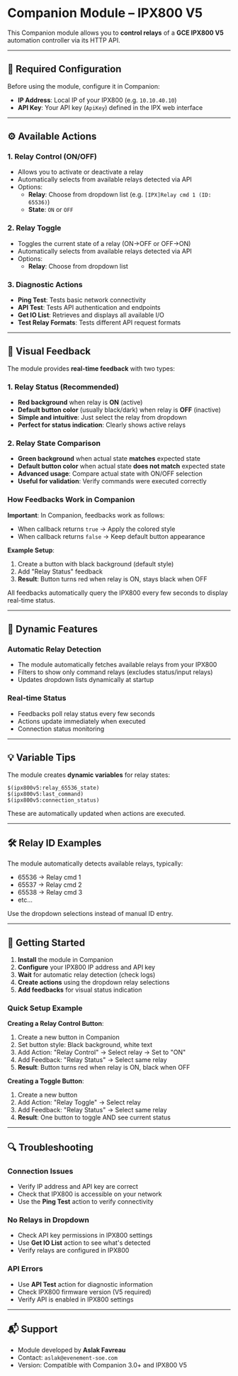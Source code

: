 # Companion Module – IPX800 V5

This Companion module allows you to **control relays** of a **GCE IPX800 V5** automation controller via its HTTP API.

---

## 🔧 Required Configuration

Before using the module, configure it in Companion:

- **IP Address**: Local IP of your IPX800 (e.g. `10.10.40.10`)
- **API Key**: Your API key (`ApiKey`) defined in the IPX web interface

---

## ⚙️ Available Actions

### 1. Relay Control (ON/OFF)
- Allows you to activate or deactivate a relay
- Automatically selects from available relays detected via API
- Options:
  - **Relay**: Choose from dropdown list (e.g. `[IPX]Relay cmd 1 (ID: 65536)`)
  - **State**: `ON` or `OFF`

### 2. Relay Toggle
- Toggles the current state of a relay (ON→OFF or OFF→ON)
- Automatically selects from available relays detected via API
- Options:
  - **Relay**: Choose from dropdown list

### 3. Diagnostic Actions
- **Ping Test**: Tests basic network connectivity
- **API Test**: Tests API authentication and endpoints
- **Get IO List**: Retrieves and displays all available I/O
- **Test Relay Formats**: Tests different API request formats

---

## 🎨 Visual Feedback

The module provides **real-time feedback** with two types:

### 1. Relay Status (Recommended)
- **Red background** when relay is **ON** (active)
- **Default button color** (usually black/dark) when relay is **OFF** (inactive)
- **Simple and intuitive**: Just select the relay from dropdown
- **Perfect for status indication**: Clearly shows active relays

### 2. Relay State Comparison
- **Green background** when actual state **matches** expected state
- **Default button color** when actual state **does not match** expected state
- **Advanced usage**: Compare actual state with ON/OFF selection
- **Useful for validation**: Verify commands were executed correctly

### How Feedbacks Work in Companion

**Important**: In Companion, feedbacks work as follows:
- When callback returns `true` → Apply the colored style
- When callback returns `false` → Keep default button appearance

**Example Setup**:
1. Create a button with black background (default style)
2. Add "Relay Status" feedback
3. **Result**: Button turns red when relay is ON, stays black when OFF

All feedbacks automatically query the IPX800 every few seconds to display real-time status.

---

## 🔄 Dynamic Features

### Automatic Relay Detection
- The module automatically fetches available relays from your IPX800
- Filters to show only command relays (excludes status/input relays)
- Updates dropdown lists dynamically at startup

### Real-time Status
- Feedbacks poll relay status every few seconds
- Actions update immediately when executed
- Connection status monitoring

---

## 💡 Variable Tips

The module creates **dynamic variables** for relay states:

```
$(ipx800v5:relay_65536_state)
$(ipx800v5:last_command)
$(ipx800v5:connection_status)
```

These are automatically updated when actions are executed.

---

## 🛠 Relay ID Examples

The module automatically detects available relays, typically:

- 65536 → Relay cmd 1
- 65537 → Relay cmd 2
- 65538 → Relay cmd 3
- etc...

Use the dropdown selections instead of manual ID entry.

---

## 🚀 Getting Started

1. **Install** the module in Companion
2. **Configure** your IPX800 IP address and API key
3. **Wait** for automatic relay detection (check logs)
4. **Create actions** using the dropdown relay selections
5. **Add feedbacks** for visual status indication

### Quick Setup Example

**Creating a Relay Control Button**:
1. Create a new button in Companion
2. Set button style: Black background, white text
3. Add Action: "Relay Control" → Select relay → Set to "ON" 
4. Add Feedback: "Relay Status" → Select same relay
5. **Result**: Button turns red when relay is ON, black when OFF

**Creating a Toggle Button**:
1. Create a new button
2. Add Action: "Relay Toggle" → Select relay
3. Add Feedback: "Relay Status" → Select same relay
4. **Result**: One button to toggle AND see current status

---

## 🔍 Troubleshooting

### Connection Issues
- Verify IP address and API key are correct
- Check that IPX800 is accessible on your network
- Use the **Ping Test** action to verify connectivity

### No Relays in Dropdown
- Check API key permissions in IPX800 settings
- Use **Get IO List** action to see what's detected
- Verify relays are configured in IPX800

### API Errors
- Use **API Test** action for diagnostic information
- Check IPX800 firmware version (V5 required)
- Verify API is enabled in IPX800 settings

---

## 📬 Support

- Module developed by **Aslak Favreau**
- Contact: `aslak@evenement-soe.com`
- Version: Compatible with Companion 3.0+ and IPX800 V5
